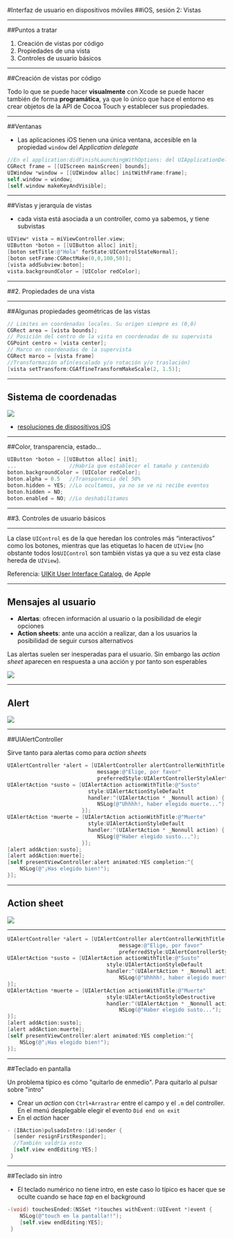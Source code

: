 #Interfaz de usuario en dispositivos móviles
##iOS, sesión 2: Vistas

---

##Puntos a tratar

1. Creación de vistas por código
2. Propiedades de una vista
3. Controles de usuario básicos

---

##Creación de vistas por código

Todo lo que se puede hacer **visualmente** con Xcode se puede hacer también de forma **programática**, ya que lo único que hace el entorno es crear objetos de la API de Cocoa Touch y establecer sus propiedades.

---

##Ventanas

- Las aplicaciones iOS tienen una única ventana, accesible en la propiedad `window` del *Application delegate*

```objectivec
//En el application:didFinishLaunchingWithOptions: del UIApplicationDelegate
CGRect frame = [[UIScreen mainScreen] bounds]; 
UIWindow *window = [[UIWindow alloc] initWithFrame:frame];
self.window = window;
[self.window makeKeyAndVisible];
```

---

##Vistas y jerarquía de vistas

- cada vista está asociada a un controller, como ya sabemos, y tiene subvistas

```objectivec
UIView* vista = miViewController.view;
UIButton *boton = [[UIButton alloc] init];
[boton setTitle:@"Hola" forState:UIControlStateNormal];
[boton setFrame:CGRectMake(0,0,100,50)];
[vista addSubview:boton];
vista.backgroundColor = [UIColor redColor];
```

---

##2. Propiedades de una vista


---

##Algunas propiedades geométricas de las vistas

```objectivec
// Limites en coordenadas locales. Su origen siempre es (0,0)
CGRect area = [vista bounds];    
// Posición del centro de la vista en coordenadas de su supervista
CGPoint centro = [vista center];
// Marco en coordenadas de la supervista
CGRect marco = [vista frame]
//Transformación afín(escalado y/o rotación y/o traslación)
[vista setTransform:CGAffineTransformMakeScale(2, 1.5)];
```

---

## Sistema de coordenadas

<!-- .element class="stretch" -->
![](img/flipped_coordinates-2_2x.png)

- [resoluciones de dispositivos iOS](http://iosres.com)

---

##Color, transparencia, estado...

```objectivec
UIButton *boton = [[UIButton alloc] init];
...                 //Habría que establecer el tamaño y contenido
boton.backgroundColor = [UIColor redColor];
boton.alpha = 0.5   //Transparencia del 50%
boton.hidden = YES; //Lo ocultamos, ya no se ve ni recibe eventos
boton.hidden = NO;
boton.enabled = NO; //Lo deshabilitamos
```

---

##3. Controles de usuario básicos


---

La clase `UIControl` es de la que heredan los controles más “interactivos” como los botones, mientras que las etiquetas lo hacen de `UIView` (no obstante todos los`UIControl` son también vistas ya que a su vez esta clase hereda de `UIView`).

Referencia: [UIKit User Interface Catalog](https://developer.apple.com/library/ios/documentation/UserExperience/Conceptual/UIKitUICatalog/), de Apple

---

## Mensajes al usuario

- **Alertas**: ofrecen información al usuario o la posibilidad de elegir opciones
- **Action sheets**: ante una acción a realizar, dan a los usuarios la posibilidad de seguir cursos alternativos 

Las alertas suelen ser inesperadas para el usuario. Sin embargo las *action sheet* aparecen en respuesta a una acción y por tanto son esperables

![](img/alert_action.png)

---

## Alert

![](img/susto_o_muerte.png)


---


##UIAlertController

Sirve tanto para alertas como para *action sheets*

```objectivec
UIAlertController *alert = [UIAlertController alertControllerWithTitle:@"Hola amigo" 
                             message:@"Elige, por favor" 
                             preferredStyle:UIAlertControllerStyleAlert];
UIAlertAction *susto = [UIAlertAction actionWithTitle:@"Susto" 
                          style:UIAlertActionStyleDefault 
                          handler:^(UIAlertAction * _Nonnull action) {
                             NSLog(@"Uhhhh!, haber elegido muerte...");
                        }];
UIAlertAction *muerte = [UIAlertAction actionWithTitle:@"Muerte" 
                          style:UIAlertActionStyleDefault 
                          handler:^(UIAlertAction * _Nonnull action) {
                             NSLog(@"Haber elegido susto...");
                        }];
[alert addAction:susto];
[alert addAction:muerte];
[self presentViewController:alert animated:YES completion:^{
    NSLog(@"¡Has elegido bien!");
}];
```

---

## Action sheet

<!-- .element class="stretch" -->
![](img/susto_o_muerte_action.png)

---

```objectivec
UIAlertController *alert = [UIAlertController alertControllerWithTitle:@"Hola amigo"
                                    message:@"Elige, por favor"
                                    preferredStyle:UIAlertControllerStyleActionSheet];
UIAlertAction *susto = [UIAlertAction actionWithTitle:@"Susto"
                                style:UIAlertActionStyleDefault
                                handler:^(UIAlertAction * _Nonnull action) {
                                    NSLog(@"Uhhhh!, haber elegido muerte...");
}];
UIAlertAction *muerte = [UIAlertAction actionWithTitle:@"Muerte"
                                style:UIAlertActionStyleDestructive
                                handler:^(UIAlertAction * _Nonnull action) {
                                    NSLog(@"Haber elegido susto...");
}];
[alert addAction:susto];
[alert addAction:muerte];
[self presentViewController:alert animated:YES completion:^{
    NSLog(@"¡Has elegido bien!");
}];
```

---


##Teclado en pantalla

Un problema típico es cómo "quitarlo de enmedio". Para quitarlo al pulsar sobre "intro"

* Crear un *action* con `Ctrl+Arrastrar` entre el campo y el `.m` del controller. En el menú desplegable elegir el evento `Did end on exit`
* En el *action* hacer

```objectivec
- (IBAction)pulsadoIntro:(id)sender {
  [sender resignFirstResponder];
  //También valdría esto
  [self.view endEditing:YES;]
 }
```

---

##Teclado sin intro

- El teclado numérico no tiene intro, en este caso lo típico es hacer que se oculte cuando se hace *tap* en el background

```objectivec
-(void) touchesEnded:(NSSet *)touches withEvent:(UIEvent *)event {
    NSLog(@"touch en la pantalla!!");
    [self.view endEditing:YES];
 }
```

